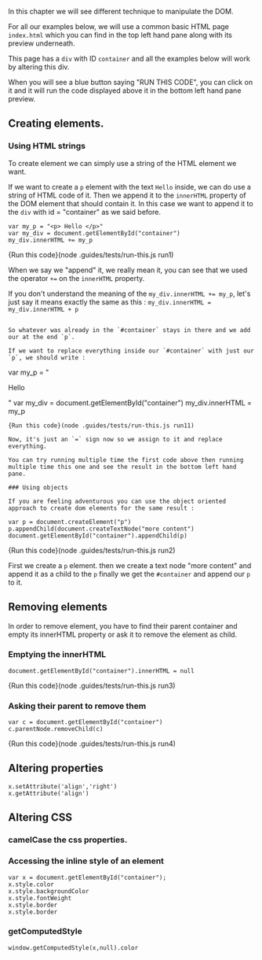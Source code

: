 In this chapter we will see different technique to manipulate the DOM.

For all our examples below, we will use a common basic HTML page `index.html` which you can find in the top left hand pane along with its preview underneath.

This page has a `div` with ID `container` and all the examples below will work by altering this div.

When you will see a blue button saying "RUN THIS CODE", you can click on it and it will run the code displayed above it in the bottom left hand pane preview. 


## Creating elements.

### Using HTML strings

To create element we can simply use a string of the HTML element we want. 

If we want to create a `p` element with the text `Hello` inside, we can do use a string of HTML code of it. Then we append it to the `innerHTML` property of the DOM element that should contain it. In this case we want to append it to the `div` with id = "container" as we said before.

```
var my_p = "<p> Hello </p>"
var my_div = document.getElementById("container")
my_div.innerHTML += my_p
```
{Run this code}(node .guides/tests/run-this.js run1)

When we say we "append" it, we really mean it, you can see that we used the operator `+=` on the `innerHTML` property.

If you don't understand the meaning of the `my_div.innerHTML += my_p`, let's just say it means exactly the same as this : `my_div.innerHTML = my_div.innerHTML + p`
```

So whatever was already in the `#container` stays in there and we add our at the end `p`.

If we want to replace everything inside our `#container` with just our `p`, we should write :

```
var my_p = "<p> Hello </p>"
var my_div = document.getElementById("container")
my_div.innerHTML = my_p
```
{Run this code}(node .guides/tests/run-this.js run11)

Now, it's just an `=` sign now so we assign to it and replace everything.

You can try running multiple time the first code above then running multiple time this one and see the result in the bottom left hand pane.

### Using objects

If you are feeling adventurous you can use the object oriented approach to create dom elements for the same result :

var p = document.createElement("p")
p.appendChild(document.createTextNode("more content")
document.getElementById("container").appendChild(p)
```
{Run this code}(node .guides/tests/run-this.js run2)

First we create a `p` element. then we create a text node "more content" and append it as a child to the `p` finally we get the `#container` and append our `p` to it.


## Removing elements

In order to remove element, you have to find their parent container and empty its innerHTML property or ask it to remove the element as child.

### Emptying the innerHTML

```
document.getElementById("container").innerHTML = null
```

{Run this code}(node .guides/tests/run-this.js run3)


### Asking their parent to remove them

```
var c = document.getElementById("container")
c.parentNode.removeChild(c)
```
{Run this code}(node .guides/tests/run-this.js run4)


## Altering properties

```
x.setAttribute('align','right')
x.getAttribute('align')
```



## Altering CSS

### camelCase the css properties.

### Accessing the inline style of an element

```
var x = document.getElementById("container");
x.style.color
x.style.backgroundColor
x.style.fontWeight
x.style.border
x.style.border
```


### getComputedStyle

```
window.getComputedStyle(x,null).color
```

